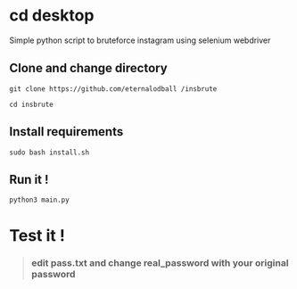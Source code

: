 # cd desktop 
Simple python script to bruteforce instagram using selenium webdriver

## Clone and change directory

```
git clone https://github.com/eternalodball /insbrute

cd insbrute
```

## Install requirements
```
sudo bash install.sh
```
## Run it !

```
python3 main.py
```
# Test it !

>### edit pass.txt and change real_password with your original password
